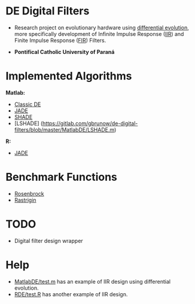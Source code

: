 # DE Digital Filters
  * Research project on evolutionary hardware using [differential evolution](https://en.wikipedia.org/wiki/Differential_evolution), more specifically development of Infinite Impulse Response ([IIR](https://en.wikipedia.org/wiki/Infinite_impulse_response)) and Finite Impulse Response ([FIR](https://en.wikipedia.org/wiki/Finite_impulse_response)) Filters.

  * **Pontifical Catholic University of Paraná**

# Implemented Algorithms
**Matlab:**
* [Classic DE](https://gitlab.com/gbrunow/de-digital-filters/blob/master/MatlabDE/DE.m)
* [JADE](https://gitlab.com/gbrunow/de-digital-filters/blob/master/MatlabDE/JADE.m)
* [SHADE](https://gitlab.com/gbrunow/de-digital-filters/blob/master/MatlabDE/SHADE.m)
* [LSHADE] (https://gitlab.com/gbrunow/de-digital-filters/blob/master/MatlabDE/LSHADE.m)

**R:**
* [JADE](https://gitlab.com/gbrunow/de-digital-filters/blob/master/RDE/JADE.R)

# Benchmark Functions
* [Rosenbrock](https://en.wikipedia.org/wiki/Rosenbrock_function)
* [Rastrigin](https://en.wikipedia.org/wiki/Rastrigin_function)

# TODO
* Digital filter design wrapper

# Help
* [MatlabDE/test.m](https://gitlab.com/gbrunow/de-digital-filters/blob/master/MatlabDE/test.m) has an example of IIR design using differential evolution.
* [RDE/test.R](https://gitlab.com/gbrunow/de-digital-filters/blob/master/RDE/test.R) has another example of IIR design.
